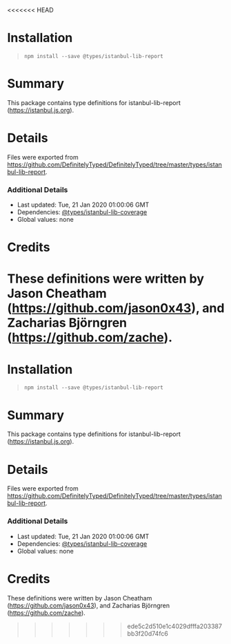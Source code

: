<<<<<<< HEAD
# Installation
> `npm install --save @types/istanbul-lib-report`

# Summary
This package contains type definitions for istanbul-lib-report (https://istanbul.js.org).

# Details
Files were exported from https://github.com/DefinitelyTyped/DefinitelyTyped/tree/master/types/istanbul-lib-report.

### Additional Details
 * Last updated: Tue, 21 Jan 2020 01:00:06 GMT
 * Dependencies: [@types/istanbul-lib-coverage](https://npmjs.com/package/@types/istanbul-lib-coverage)
 * Global values: none

# Credits
These definitions were written by Jason Cheatham (https://github.com/jason0x43), and Zacharias Björngren (https://github.com/zache).
=======
# Installation
> `npm install --save @types/istanbul-lib-report`

# Summary
This package contains type definitions for istanbul-lib-report (https://istanbul.js.org).

# Details
Files were exported from https://github.com/DefinitelyTyped/DefinitelyTyped/tree/master/types/istanbul-lib-report.

### Additional Details
 * Last updated: Tue, 21 Jan 2020 01:00:06 GMT
 * Dependencies: [@types/istanbul-lib-coverage](https://npmjs.com/package/@types/istanbul-lib-coverage)
 * Global values: none

# Credits
These definitions were written by Jason Cheatham (https://github.com/jason0x43), and Zacharias Björngren (https://github.com/zache).
>>>>>>> ede5c2d510e1c4029dfffa203387bb3f20d74fc6

